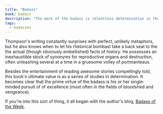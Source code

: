 ```yaml
---
title: "Badass"
book: badass
description: "The mark of the badass is relentless determination in the face of menacing odds."
tags:
  - badasses
---
```


Thompson's writing constantly surprises with perfect, unlikely metaphors, but he also knows when to let his rhetorical bombast take a back seat to the the actual (though obviously embellished) facts of history. He possesses an inexhaustible stock of synonyms for reproductive organs and destruction, often unleashing several at a time in a gruesome volley of portmanteaus.

Besides the entertainment of reading awesome stories compellingly told, this book's ultimate value is as a series of studies in determination. It becomes clear that the prime virtue of the badass is his or her single-minded pursuit of of excellence (most often in the fields of bloodshed and vengeance).

If you're into this sort of thing, it all began with the author's blog, [Badass of the Week][1].

   [1]: http://badassoftheweek.com/